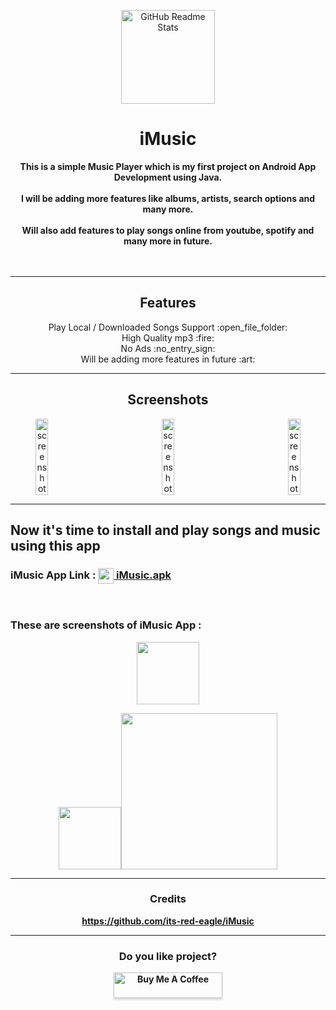   <p align="center">
 <img width="150px" src="https://github.com/its-red-eagle/iMusic/blob/master/app/src/main/res/drawable/music_icon.png" align="center" alt="GitHub Readme Stats" />
 <h1 align="center"><b>iMusic</b></h1>
  <div align="center"><b>
This is a simple Music Player which is my first project on Android App Development using Java.
<br><br>
I will be adding more features like albums, artists, search options and many more. 
<br><br>
Will also add features to play songs online from youtube, spotify and many more in future. 
    </b></div><br><br>

---

  <h2 align="center">Features</h2>
  <p align="center">
    Play Local / Downloaded Songs Support :open_file_folder: <br>
    High Quality mp3 :fire:<br>
    No Ads :no_entry_sign:<br> 
    Will be adding more features in future :art: <br>
 

---

<h2 align="center">Screenshots</h2>

<div align="center" style="width:100%;display:flex;justify-content:space-between;">
<img width="20%" src="https://github.com/its-red-eagle/iMusic/blob/master/README%20FILES/MainActivity.jpg" align="center" alt="screenshot" />
<img width="20%" src="https://github.com/its-red-eagle/iMusic/blob/master/README%20FILES/PlaySong.jpg" align="center" alt="screenshot" />
<img width="20%" src="https://github.com/its-red-eagle/iMusic/blob/master/README%20FILES/PlaySong2.jpg" align="center" alt="screenshot" />
</div>

---

  <div><h2> Now it's time to install and play songs and music using this app</h2>
<h3> iMusic App Link : <a href="https://github.com/its-red-eagle/iMusic/blob/master/README%20FILES/iMusic.apk"><img src="https://github.com/its-red-eagle/iMusic/blob/master/app/src/main/res/drawable/music_icon.png" width="25px"height="25px" align="absmiddle"/> iMusic.apk</a></h3></div>
<br>
<h3><b>These are screenshots of iMusic App :<b></h3>
  <p align="center" style="align-items:center"><a href="https://github.com/its-red-eagle/iMusic/blob/master/README%20FILES/iMusic.apk"><img width="100" height="100" src="https://github.com/its-red-eagle/iMusic/blob/master/app/src/main/res/drawable/music_icon.png"></a>
     <p align="center" style="align-items:center"><a href="https://github.com/gokadzev/Musify/releases" rel="GitHub Releases"><img width="100" height="100" src="https://telegra.ph/file/21bb2cc648561f192cea4.png"></a><a href="https://apt.izzysoft.de/fdroid/index/apk/com.gokadzev.musify" rel="IzzySoft"><img width="250" src="https://gitlab.com/IzzyOnDroid/repo/-/raw/master/assets/IzzyOnDroid.png"></a></p>


---
  <h3 align="center">Credits</h3>
   <p align="center">
   <a href="https://github.com/its-red-eagle/iMusic">https://github.com/its-red-eagle/iMusic</a>
   </p>
   
---
<h3 align="center">Do you like project?</h3>
<p align="center" ><a href="https://www.buymeacoffee.com/vikashpatel" target="_blank"><img src="https://www.buymeacoffee.com/assets/img/custom_images/orange_img.png" alt="Buy Me A Coffee" style="height: 41px !important;width: 174px !important;box-shadow: 0px 3px 2px 0px rgba(190, 190, 190, 0.5) !important;-webkit-box-shadow: 0px 3px 2px 0px rgba(190, 190, 190, 0.5) !important;" ></a> </p>

